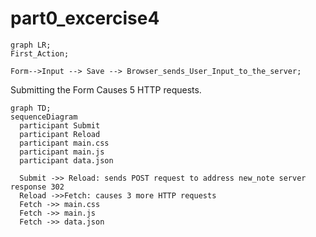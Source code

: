 # part0_excercise4
```mermaid
graph LR;
First_Action;

Form-->Input --> Save --> Browser_sends_User_Input_to_the_server;
```
Submitting the Form Causes 5 HTTP requests.

```mermaid
graph TD;
sequenceDiagram
  participant Submit
  participant Reload
  participant main.css
  participant main.js
  participant data.json

  Submit ->> Reload: sends POST request to address new_note server response 302
  Reload ->>Fetch: causes 3 more HTTP requests
  Fetch ->> main.css
  Fetch ->> main.js
  Fetch ->> data.json
```
